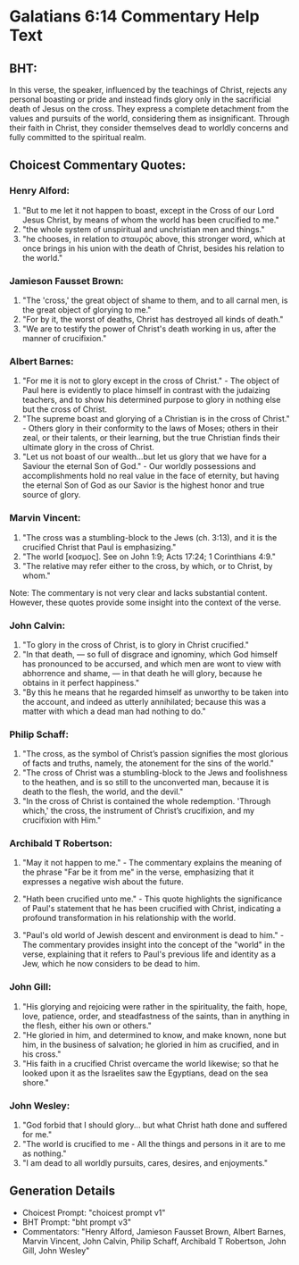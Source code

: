 # Galatians 6:14 Commentary Help Text

## BHT:
In this verse, the speaker, influenced by the teachings of Christ, rejects any personal boasting or pride and instead finds glory only in the sacrificial death of Jesus on the cross. They express a complete detachment from the values and pursuits of the world, considering them as insignificant. Through their faith in Christ, they consider themselves dead to worldly concerns and fully committed to the spiritual realm.

## Choicest Commentary Quotes:
### Henry Alford:
1. "But to me let it not happen to boast, except in the Cross of our Lord Jesus Christ, by means of whom the world has been crucified to me." 
2. "the whole system of unspiritual and unchristian men and things."
3. "he chooses, in relation to σταυρός above, this stronger word, which at once brings in his union with the death of Christ, besides his relation to the world."

### Jamieson Fausset Brown:
1. "The 'cross,' the great object of shame to them, and to all carnal men, is the great object of glorying to me."
2. "For by it, the worst of deaths, Christ has destroyed all kinds of death."
3. "We are to testify the power of Christ's death working in us, after the manner of crucifixion."

### Albert Barnes:
1. "For me it is not to glory except in the cross of Christ." - The object of Paul here is evidently to place himself in contrast with the judaizing teachers, and to show his determined purpose to glory in nothing else but the cross of Christ.
2. "The supreme boast and glorying of a Christian is in the cross of Christ." - Others glory in their conformity to the laws of Moses; others in their zeal, or their talents, or their learning, but the true Christian finds their ultimate glory in the cross of Christ.
3. "Let us not boast of our wealth...but let us glory that we have for a Saviour the eternal Son of God." - Our worldly possessions and accomplishments hold no real value in the face of eternity, but having the eternal Son of God as our Savior is the highest honor and true source of glory.

### Marvin Vincent:
1. "The cross was a stumbling-block to the Jews (ch. 3:13), and it is the crucified Christ that Paul is emphasizing."
2. "The world [κοσμος]. See on John 1:9; Acts 17:24; 1 Corinthians 4:9."
3. "The relative may refer either to the cross, by which, or to Christ, by whom."

Note: The commentary is not very clear and lacks substantial content. However, these quotes provide some insight into the context of the verse.

### John Calvin:
1. "To glory in the cross of Christ, is to glory in Christ crucified."
2. "In that death, — so full of disgrace and ignominy, which God himself has pronounced to be accursed, and which men are wont to view with abhorrence and shame, — in that death he will glory, because he obtains in it perfect happiness."
3. "By this he means that he regarded himself as unworthy to be taken into the account, and indeed as utterly annihilated; because this was a matter with which a dead man had nothing to do."

### Philip Schaff:
1. "The cross, as the symbol of Christ’s passion signifies the most glorious of facts and truths, namely, the atonement for the sins of the world."
2. "The cross of Christ was a stumbling-block to the Jews and foolishness to the heathen, and is so still to the unconverted man, because it is death to the flesh, the world, and the devil."
3. "In the cross of Christ is contained the whole redemption. 'Through which,' the cross, the instrument of Christ’s crucifixion, and my crucifixion with Him."

### Archibald T Robertson:
1. "May it not happen to me." - The commentary explains the meaning of the phrase "Far be it from me" in the verse, emphasizing that it expresses a negative wish about the future.

2. "Hath been crucified unto me." - This quote highlights the significance of Paul's statement that he has been crucified with Christ, indicating a profound transformation in his relationship with the world.

3. "Paul's old world of Jewish descent and environment is dead to him." - The commentary provides insight into the concept of the "world" in the verse, explaining that it refers to Paul's previous life and identity as a Jew, which he now considers to be dead to him.

### John Gill:
1. "His glorying and rejoicing were rather in the spirituality, the faith, hope, love, patience, order, and steadfastness of the saints, than in anything in the flesh, either his own or others."
2. "He gloried in him, and determined to know, and make known, none but him, in the business of salvation; he gloried in him as crucified, and in his cross."
3. "His faith in a crucified Christ overcame the world likewise; so that he looked upon it as the Israelites saw the Egyptians, dead on the sea shore."

### John Wesley:
1. "God forbid that I should glory... but what Christ hath done and suffered for me." 
2. "The world is crucified to me - All the things and persons in it are to me as nothing."
3. "I am dead to all worldly pursuits, cares, desires, and enjoyments."


## Generation Details
- Choicest Prompt: "choicest prompt v1"
- BHT Prompt: "bht prompt v3"
- Commentators: "Henry Alford, Jamieson Fausset Brown, Albert Barnes, Marvin Vincent, John Calvin, Philip Schaff, Archibald T Robertson, John Gill, John Wesley"
